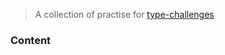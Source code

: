 > A collection of practise for [type-challenges](https://github.com/type-challenges/type-challenges)

### Content
